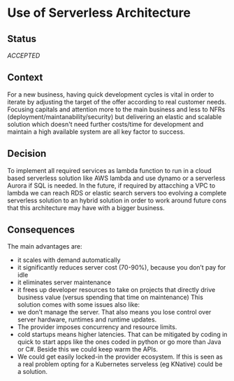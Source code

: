 # Use of Serverless Architecture

## Status
_ACCEPTED_

## Context
For a new business, having quick development cycles is vital in order to iterate by adjusting the target of the offer according to real customer needs. Focusing capitals and attention more to the main business and less to NFRs (deployment/maintanability/security) but delivering an elastic and scalable solution which doesn't need further costs/time for development and maintain a high available system are all key factor to success.

## Decision
To implement all required services as lambda function to run in a cloud based serverless solution like AWS lambda and use dynamo or a serverless Aurora if SQL is needed. In the future, if required by attacching a VPC to lambda we can reach RDS or elastic search servers too evolving a complete serverless solution to an hybrid solution in order to work around future cons that this architecture may have with a bigger business.

## Consequences
The main advantages are:
- it scales with demand automatically
- it significantly reduces server cost (70-90%), because you don’t pay for idle
- it eliminates server maintenance
- it frees up developer resources to take on projects that directly drive business value (versus spending that time on maintenance)
This solution comes with some issues also like:
- we don’t manage the server. That also means you lose control over server hardware, runtimes and runtime updates.
- The provider imposes concurrency and resource limits.
- cold startups means higher latencies. That can be mitigated by coding in quick to start apps like the ones coded in python or go more than Java or C#. Beside this we could keep warm the APIs.
- We could get easily locked-in the provider ecosystem. If this is seen as a real problem opting for a Kubernetes serveless (eg KNative) could be a solution.
